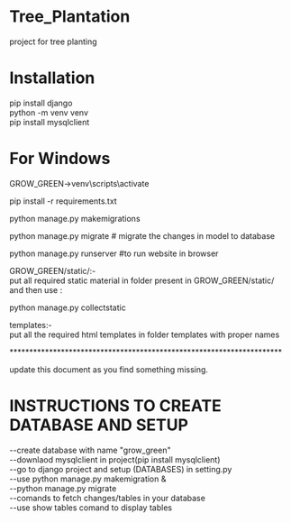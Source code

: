 # Tree_Plantation<br>
project for tree planting<br>

# Installation<br>

pip install django<br>
python -m venv venv<br>
pip install mysqlclient<br>


# For Windows<br>

GROW_GREEN->venv\scripts\activate<br>

pip install -r requirements.txt<br>

python manage.py makemigrations<br>

python manage.py migrate  # migrate the changes in model to database<br>

python manage.py runserver #to run website in browser<br>


GROW_GREEN/static/:-<br>
put all required static material in folder present in GROW_GREEN/static/<br>
and then use :<br>

python manage.py collectstatic<br>

templates:-<br>
put all the required html templates in folder templates with proper names<br>

*********************************************************************<br>

update this document as you find something missing.<br>


# INSTRUCTIONS TO CREATE DATABASE AND SETUP<br>
--create database with name "grow_green"<br>
--downlaod mysqlclient in project(pip install mysqlclient)<br>
--go to django project and setup (DATABASES) in setting.py <br>
--use python manage.py makemigration &<br>
--python manage.py migrate <br>
--comands to fetch changes/tables in your database<br>
--use show tables comand to display tables<br>
